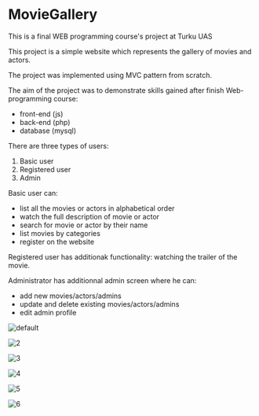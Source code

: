 # MovieGallery
This is a final WEB programming course's project at Turku UAS

This project is a simple website which represents the gallery of movies and actors. 

The project was implemented using MVC pattern from scratch.

The aim of the project was to demonstrate skills gained after finish Web-programming course:
- front-end (js)
- back-end (php)
- database (mysql)

There are three types of users:

1. Basic user
2. Registered user
3. Admin

Basic user can: 
- list all the movies or actors in alphabetical order
- watch the full description of movie or actor
- search for movie or actor by their name
- list movies by categories
- register on the website

Registered user has additionak functionality: watching the trailer of the movie.

Administrator has additionnal admin screen where he can:
- add new movies/actors/admins
- update and delete existing movies/actors/admins
- edit admin profile

![default](https://cloud.githubusercontent.com/assets/18744749/19618689/a622daea-985a-11e6-94d6-1f1daa5bdbde.PNG)


![2](https://cloud.githubusercontent.com/assets/18744749/19618690/aae32918-985a-11e6-91c6-800c2868c601.PNG)


![3](https://cloud.githubusercontent.com/assets/18744749/19618691/adb47b42-985a-11e6-8299-10cd2d2e2968.PNG)


![4](https://cloud.githubusercontent.com/assets/18744749/19618692/b03acc2c-985a-11e6-8f00-8399ede65c34.PNG)


![5](https://cloud.githubusercontent.com/assets/18744749/19618694/b24a9150-985a-11e6-8782-0a486a5ac1a4.PNG)


![6](https://cloud.githubusercontent.com/assets/18744749/19618696/b4b71e54-985a-11e6-81b7-8a778df33657.PNG)
